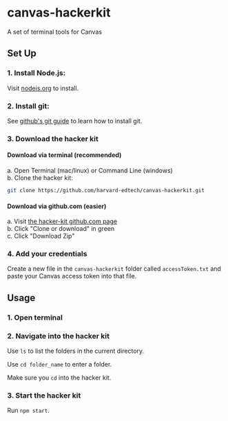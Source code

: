 # canvas-hackerkit
A set of terminal tools for Canvas

## Set Up

### 1. Install Node.js:

Visit [nodejs.org](https://nodejs.org) to install.

### 2. Install git:

See [github's git guide](https://gist.github.com/derhuerst/1b15ff4652a867391f03) to learn how to install git.

### 3. Download the hacker kit

#### Download via terminal (recommended)

a. Open Terminal (mac/linux) or Command Line (windows)  
b. Clone the hacker kit:

```bash
git clone https://github.com/harvard-edtech/canvas-hackerkit.git
```

#### Download via github.com (easier)

a. Visit [the hacker-kit github.com page](https://github.com/harvard-edtech/canvas-hackerkit)  
b. Click "Clone or download" in green  
c. Click "Download Zip"

### 4. Add your credentials

Create a new file in the `canvas-hackerkit` folder called `accessToken.txt` and paste your Canvas access token into that file.

## Usage

### 1. Open terminal

### 2. Navigate into the hacker kit

Use `ls` to list the folders in the current directory.

Use `cd folder_name` to enter a folder.

Make sure you `cd` into the hacker kit.

### 3. Start the hacker kit

Run `npm start`.
